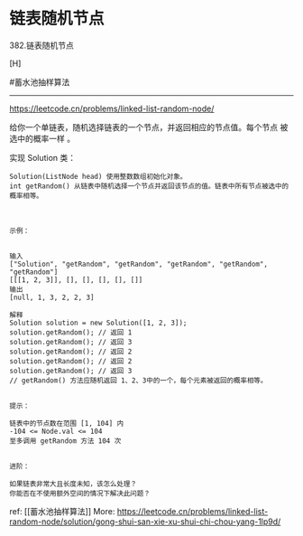 # 链表随机节点

382.链表随机节点

[H]

#蓄水池抽样算法 

---

https://leetcode.cn/problems/linked-list-random-node/

给你一个单链表，随机选择链表的一个节点，并返回相应的节点值。每个节点 被选中的概率一样 。

实现 Solution 类：
```
Solution(ListNode head) 使用整数数组初始化对象。
int getRandom() 从链表中随机选择一个节点并返回该节点的值。链表中所有节点被选中的概率相等。
```
 
```
示例：


输入
["Solution", "getRandom", "getRandom", "getRandom", "getRandom", "getRandom"]
[[[1, 2, 3]], [], [], [], [], []]
输出
[null, 1, 3, 2, 2, 3]

解释
Solution solution = new Solution([1, 2, 3]);
solution.getRandom(); // 返回 1
solution.getRandom(); // 返回 3
solution.getRandom(); // 返回 2
solution.getRandom(); // 返回 2
solution.getRandom(); // 返回 3
// getRandom() 方法应随机返回 1、2、3中的一个，每个元素被返回的概率相等。
 

提示：

链表中的节点数在范围 [1, 104] 内
-104 <= Node.val <= 104
至多调用 getRandom 方法 104 次
 

进阶：

如果链表非常大且长度未知，该怎么处理？
你能否在不使用额外空间的情况下解决此问题？
```

ref: [[蓄水池抽样算法]]
More: 
https://leetcode.cn/problems/linked-list-random-node/solution/gong-shui-san-xie-xu-shui-chi-chou-yang-1lp9d/


